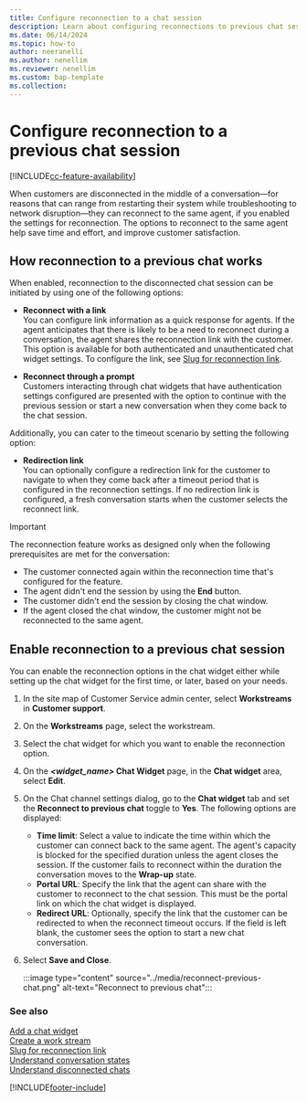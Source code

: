 ```yaml
---
title: Configure reconnection to a chat session
description: Learn about configuring reconnections to previous chat sessions in Omnichannel for Customer Service.
ms.date: 06/14/2024
ms.topic: how-to
author: neeranelli
ms.author: nenellim
ms.reviewer: nenellim
ms.custom: bap-template
ms.collection:
---
```


# Configure reconnection to a previous chat session

[!INCLUDE[cc-feature-availability](../../includes/cc-feature-availability-embedded-yes.md)]


When customers are disconnected in the middle of a conversation&mdash;for reasons that can range from restarting their system while troubleshooting to network disruption&mdash;they can reconnect to the same agent, if you enabled the settings for reconnection. The options to reconnect to the same agent help save time and effort, and improve customer satisfaction.

## How reconnection to a previous chat works

When enabled, reconnection to the disconnected chat session can be initiated by using one of the following options:

- **Reconnect with a link**<br>
You can configure link information as a quick response for agents. If the agent anticipates that there is likely to be a need to reconnect during a conversation, the agent shares the reconnection link with the customer. This option is available for both authenticated and unauthenticated chat widget settings. To configure the link, see [Slug for reconnection link](automation-dictionary-keys.md#slug-for-reconnection-link).

- **Reconnect through a prompt**<br>
Customers interacting through chat widgets that have authentication settings configured are presented with the option to continue with the previous session or start a new conversation when they come back to the chat session.

Additionally, you can cater to the timeout scenario by setting the following option:

- **Redirection link**<br>
You can optionally configure a redirection link for the customer to navigate to when they come back after a timeout period that is configured in the reconnection settings. If no redirection link is configured, a fresh conversation starts when the customer selects the reconnect link.

> [!IMPORTANT]
>
> The reconnection feature works as designed only when the following prerequisites are met for the conversation:
>
> - The customer connected again within the reconnection time that's configured for the feature.
> - The agent didn't end the session by using the **End** button.
> - The customer didn't end the session by closing the chat window.
> - If the agent closed the chat window, the customer might not be reconnected to the same agent.

## Enable reconnection to a previous chat session

You can enable the reconnection options in the chat widget either while setting up the chat widget for the first time, or later, based on your needs.

1. In the site map of Customer Service admin center, select **Workstreams** in **Customer support**.

1. On the **Workstreams** page, select the workstream.

1. Select the chat widget for which you want to enable the reconnection option.

1. On the ***<widget_name>* Chat Widget** page, in the **Chat widget** area, select **Edit**.

1. On the Chat channel settings dialog, go to the **Chat widget** tab and set the **Reconnect to previous chat** toggle to **Yes**. The following options are displayed:
   - **Time limit**: Select a value to indicate the time within which the customer can connect back to the same agent. The agent's capacity is blocked for the specified duration unless the agent closes the session. If the customer fails to reconnect within the duration the conversation moves to the **Wrap-up** state.
   - **Portal URL**: Specify the link that the agent can share with the customer to reconnect to the chat session. This must be the portal link on which the chat widget is displayed.
   - **Redirect URL**: Optionally, specify the link that the customer can be redirected to when the reconnect timeout occurs. If the field is left blank, the customer sees the option to start a new chat conversation.

1. Select **Save and Close**.
     
   :::image type="content" source="../media/reconnect-previous-chat.png" alt-text="Reconnect to previous chat":::
    

### See also

[Add a chat widget](add-chat-widget.md)  
[Create a work stream](../work-streams-introduction.md)  
[Slug for reconnection link](automation-dictionary-keys.md#slug-for-reconnection-link)  
[Understand conversation states](../use/oc-conversation-state.md)    
[Understand disconnected chats](../use/oc-conv-state-chat-disconnect.md)  

[!INCLUDE[footer-include](../../includes/footer-banner.md)]
